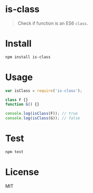 # is-class

> Check if function is an ES6 `class`.

# Install

```bash
npm install is-class
```

# Usage

```javascript
var isClass = require('is-class');

class F {}
function G() {}

console.log(isClass(F)); // true
console.log(isClass(G)); // false
```

# Test

```bash
npm test
```

# License

MIT
